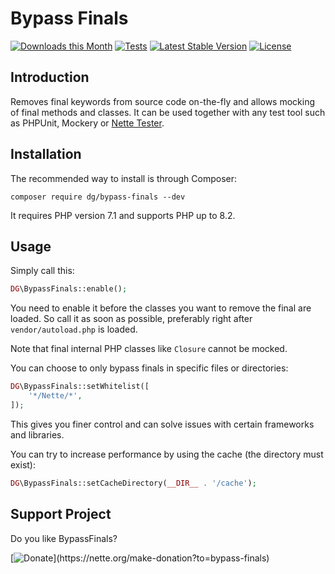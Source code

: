 Bypass Finals
=============

[![Downloads this Month](https://img.shields.io/packagist/dm/dg/bypass-finals.svg)](https://packagist.org/packages/dg/bypass-finals)
[![Tests](https://github.com/dg/bypass-finals/workflows/Tests/badge.svg?branch=master)](https://github.com/dg/bypass-finals/actions)
[![Latest Stable Version](https://poser.pugx.org/dg/bypass-finals/v/stable)](https://github.com/dg/bypass-finals/releases)
[![License](https://img.shields.io/badge/license-New%20BSD-blue.svg)](https://github.com/dg/bypass-finals/blob/master/license.md)


Introduction
------------

Removes final keywords from source code on-the-fly and allows mocking of final methods and classes.
It can be used together with any test tool such as PHPUnit, Mockery or [Nette Tester](https://tester.nette.org).


Installation
------------

The recommended way to install is through Composer:

```
composer require dg/bypass-finals --dev
```

It requires PHP version 7.1 and supports PHP up to 8.2.


Usage
-----

Simply call this:

```php
DG\BypassFinals::enable();
```

You need to enable it before the classes you want to remove the final are loaded. So call it as soon as possible,
preferably right after `vendor/autoload.php` is loaded.

Note that final internal PHP classes like `Closure` cannot be mocked.

You can choose to only bypass finals in specific files or directories:

```php
DG\BypassFinals::setWhitelist([
    '*/Nette/*',
]);
```

This gives you finer control and can solve issues with certain frameworks and libraries.

You can try to increase performance by using the cache (the directory must exist):

```php
DG\BypassFinals::setCacheDirectory(__DIR__ . '/cache');
```

Support Project
---------------

Do you like BypassFinals?

[![Donate](https://files.nette.org/icons/donation-1.svg?)](https://nette.org/make-donation?to=bypass-finals)
